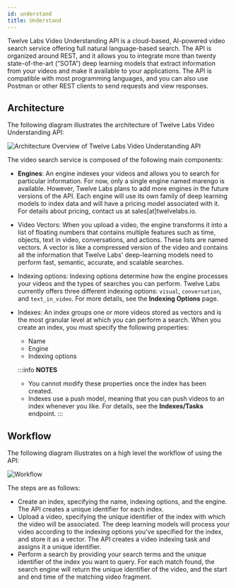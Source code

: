 ```yaml
---
id: understand
title: Understand
---
```


Twelve Labs Video Understanding API is a cloud-based, AI-powered video search service offering full natural language-based search. The API is organized around REST, and it allows you to integrate more than twenty state-of-the-art (”SOTA”) deep learning models that extract information from your videos and make it available to your applications. The API is compatible with most programming languages, and you can also use Postman or other REST clients to send requests and view responses.

## Architecture

The following diagram illustrates the architecture of Twelve Labs Video Understanding API:

![Architecture Overview of Twelve Labs Video Understanding API](/img/architecture.png)

The video search service is composed of the following main components:

- **Engines**: An engine indexes your videos and allows you to search for particular information. For now, only a single engine named marengo is available. However, Twelve Labs plans to add more engines in the future versions of the API. Each engine will use its own family of deep learning models to index data and will have a pricing model associated with it. For details about pricing, contact us at sales[at]twelvelabs.io.
- Video Vectors: When you upload a video, the engine transforms it into a list of floating numbers that contains multiple features such as time, objects, text in video, conversations, and actions. These lists are named vectors. A vector is like a compressed version of the video and contains all the information that Twelve Labs' deep-learning models need to perform fast, semantic, accurate, and scalable searches.
- Indexing options: Indexing options determine how the engine processes your videos and the types of searches you can perform. Twelve Labs currently offers three different indexing options: `visual`, `conversation`, and `text_in_video`. For more details, see the **Indexing Options** page. <!-- TODO: Add link-->
- Indexes: An index groups one or more videos stored as vectors and is the most granular level at which you can perform a search. When you create an index, you must specify the following properties:
  - Name
  - Engine
  - Indexing options

  :::info **NOTES**
  - You cannot modify these properties once the index has been created.
  - Indexes use a push model, meaning that you can push videos to an index whenever you like. For details, see the **Indexes/Tasks** endpoint. <!-- TODO: Add link-->
  :::

## Workflow

The following diagram illustrates on a high level the workflow of using the API:

![Workflow](/img/workflow.png)

The steps are as follows:
- Create an index, specifying the name, indexing options, and the engine. The API creates a unique identifier for each index.
- Upload a video, specifying the unique identifier of the index with which the video will be associated. The deep learning models will process your video according to the indexing options you’ve specified for the index, and store it as a vector. The API creates a video indexing task and assigns it a unique identifier.
- Perform a search by providing your search terms and the unique identifier of the index you want to query. For each match found, the search engine will return the unique identifier of the video, and the start and end time of the matching video fragment.